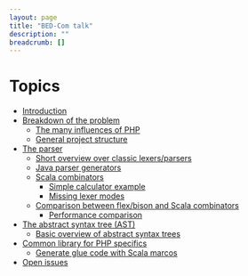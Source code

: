 ```yaml
---
layout: page
title: "BED-Com talk"
description: ""
breadcrumb: []
---
```


# Topics

* [Introduction](talk/introduction.html)
* [Breakdown of the problem](talk/breakdown.html)
  * [The many influences of PHP](talk/php_influences.html)
  * [General project structure](talk/project_structure.html)
* [The parser](talk/parser.html)
  * [Short overview over classic lexers/parsers](talk/classic_parsers.html)
  * [Java parser generators](talk/java_parser_generators.html)
  * [Scala combinators](talk/scala_combinators.html)
    * [Simple calculator example](talk/simple_calculator_example.html)
    * [Missing lexer modes]()
  * [Comparison between flex/bison and Scala combinators]()
    * [Performance comparison]()
* [The abstract syntax tree (AST)]()
  * [Basic overview of abstract syntax trees]()
* [Common library for PHP specifics]()
  * [Generate glue code with Scala marcos]()
* [Open issues]()